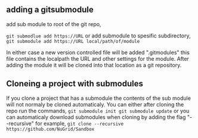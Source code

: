 ## adding a gitsubmodule ##
add sub module to root of the git repo,

`
git submodlue add https://URL
`
or add submodule to spesific subdirectory,
`
git submodule add https://URL local/path/of/module
`

In either case a new version controlled file will be added ".gitmodules"
this file contains the localpath the URL and other settings for the module.
After adding the module it will be cloned into that location as a git
repository.

## Cloneing a project with submodules ##
If you clone a project that has a submodule the contents of the sub module will
not normaly be cloned automaticaly. You can either after cloning the repo run
the commands,
`
git submodule init
git submodule update
`
or you can automaticaly download submodules when cloning by adding the flag
"--recursive" for example,
`
git clone --recursive https://github.com/NuGrid/Sandbox
`

